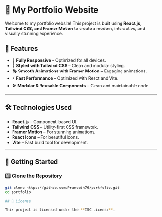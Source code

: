 # 🚀 My Portfolio Website

Welcome to my portfolio website! This project is built using **React.js, Tailwind CSS, and Framer Motion** to create a modern, interactive, and visually stunning experience.

## 🌟 Features

- 📱 **Fully Responsive** – Optimized for all devices.
- 🎨 **Styled with Tailwind CSS** – Clean and modular styling.
- 🎭 **Smooth Animations with Framer Motion** – Engaging animations.
- ⚡ **Fast Performance** – Optimized with React and Vite.
- 🛠️ **Modular & Reusable Components** – Clean and maintainable code.

---

## 🛠️ Technologies Used

- **React.js** – Component-based UI.
- **Tailwind CSS** – Utility-first CSS framework.
- **Framer Motion** – For stunning animations.
- **React Icons** – For beautiful icons.
- **Vite** – Fast build tool for development.

---

## 🚀 Getting Started

### 1️⃣ Clone the Repository
```sh
git clone https://github.com/Praneeth76/portfolio.git
cd portfolio

## 📄 License

This project is licensed under the **ISC License**.

